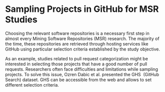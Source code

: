 # Sampling Projects in GitHub for MSR Studies



Choosing the relevant software repositories is a necessary first step in almost every Mining Software Repositories (MSR) research. The majority of the time, these repositories are retrieved through hosting services like GitHub using particular selection criteria established by the study objective.

As an example, studies related to pull request categorization might be interested in selecting those projects that have a good number of pull requests. Researchers often face difficulties and limitations while sampling projects. To solve this issue, Ozren Dabic et al. presented the GHS  (GitHub Search) dataset. GHS can be accessible from the web and allows to set different selection criteria.

